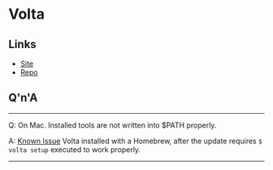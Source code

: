 # Volta

## Links

- [Site](https://volta.sh/)
- [Repo](https://github.com/volta-cli/volta)

## Q'n'A

---

Q: On Mac. Installed tools are not written into $PATH properly.

A: [Known Issue](https://github.com/volta-cli/volta/issues/927) Volta installed with a 
Homebrew, after the update requires `$ volta setup` executed to work properly.

---